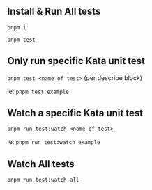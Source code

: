 ## Install & Run All tests

`pnpm i`

`pnpm test`

## Only run specific Kata unit test

`pnpm test <name of test>` (per describe block)

ie: `pnpm test example`

## Watch a specific Kata unit test

`pnpm run test:watch <name of test>`

ie: `pnpm run test:watch example`

## Watch All tests

`pnpm run test:watch-all`
